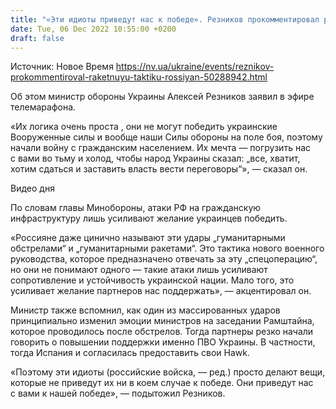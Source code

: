 ```yaml
---
title: "«Эти идиоты приведут нас к победе». Резников прокомментировал ракетные атаки россиян"
date: Tue, 06 Dec 2022 10:55:00 +0200
draft: false
---
```

Источник: Новое Время https://nv.ua/ukraine/events/reznikov-prokommentiroval-raketnuyu-taktiku-rossiyan-50288942.html


Об этом министр обороны Украины Алексей Резников заявил в эфире телемарафона.

«Их логика очень проста , они не могут победить украинские Вооруженные силы и вообще наши Силы обороны на поле боя, поэтому начали войну с гражданским населением. Их мечта — погрузить нас с вами во тьму и холод, чтобы народ Украины сказал: „все, хватит, хотим сдаться и заставить власть вести переговоры“», — сказал он.

 Видео дня   

По словам главы Минобороны, атаки РФ на гражданскую инфраструктуру лишь усиливают желание украинцев победить.

«Россияне даже цинично называют эти удары „гуманитарными обстрелами“ и „гуманитарными ракетами“. Это тактика нового военного руководства, которое предназначено отвечать за эту „спецоперацию“, но они не понимают одного — такие атаки лишь усиливают сопротивление и устойчивость украинской нации. Мало того, это усиливает желание партнеров нас поддержать», — акцентировал он.

Министр также вспомнил, как один из массированных ударов принципиально изменил эмоции министров на заседании Рамштайна, которое проводилось после обстрелов. Тогда партнеры резко начали говорить о повышении поддержки именно ПВО Украины. В частности, тогда Испания и согласилась предоставить свои Hawk.

«Поэтому эти идиоты (российские войска, — ред.) просто делают вещи, которые не приведут их ни в коем случае к победе. Они приведут нас с вами к нашей победе», — подытожил Резников.
